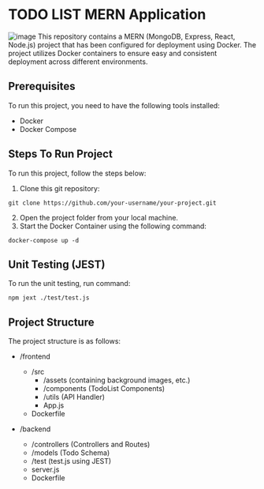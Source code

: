 # TODO LIST MERN Application

![image](https://github.com/Faiq-Shahzad/TodoApp_MERN/blob/main/frontend/assets/coverImage.png?raw=true)
This repository contains a MERN (MongoDB, Express, React, Node.js) project that has been configured for deployment using Docker. The project utilizes Docker containers to ensure easy and consistent deployment across different environments.

## Prerequisites
To run this project, you need to have the following tools installed:

- Docker
- Docker Compose

## Steps To Run Project
To run this project, follow the steps below:

1. Clone this git repository:

```
git clone https://github.com/your-username/your-project.git
```
2. Open the project folder from your local machine.
3. Start the Docker Container using the following command:
```
docker-compose up -d
```

## Unit Testing (JEST)
To run the unit testing, run command:
```
npm jext ./test/test.js
```
## Project Structure
The project structure is as follows:

- /frontend
  - /src
    - /assets (containing background images, etc.)
    - /components (TodoList Components)
    - /utils (API Handler)
    - App.js
  - Dockerfile
  
- /backend
  - /controllers (Controllers and Routes)
  - /models (Todo Schema)
  - /test (test.js using JEST)
  - server.js
  - Dockerfile
